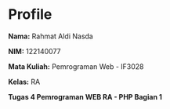 <!DOCTYPE html>
<html lang="id">
<head>
    <meta charset="UTF-8">
    <meta name="viewport" content="width=device-width, initial-scale=1.0">
</head>
<body>
    <h1>Profile</h1>
    <p><strong>Nama:</strong> Rahmat Aldi Nasda</p>
    <p><strong>NIM:</strong> 122140077</p>
    <p><strong>Mata Kuliah:</strong> Pemrograman Web - IF3028</p>
    <p><strong>Kelas:</strong> RA</p>
    <p><strong>Tugas 4 Pemrograman WEB RA - PHP Bagian 1</strong></p>
</body>
</html>
